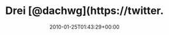 ---
retweeted: false
source: <a href="http://twitter.com" rel="nofollow">Twitter Web Client</a>
entities:
  hashtags: []
  symbols: []
  user_mentions:
  - name: Die Z99
    screen_name: dachwg
    indices:
    - '5'
    - '12'
    id_str: '91882733'
    id: '91882733'
  urls: []
display_text_range:
- '0'
- '130'
favorite_count: '0'
id_str: '8172594840'
truncated: false
retweet_count: '0'
id: '8172594840'
created_at: Mon Jan 25 01:43:29 +0000 2010
favorited: false
full_text: Drei [@dachwg](https://twitter.com/dachwg) Bewohner, drei Polizeibusse,
  ein Märchenbuch und drei warme Kakao. Eine Sonntagnacht ganz nach meinem Geschmack...
  :)
lang: de
tags:
- pesos:twitter
date: '2010-01-25T01:43:29+00:00'
src: https://twitter.com/bascht/status/8172594840
original_url: https://twitter.com/bascht/status/8172594840
type: twitter_tweet
text: Drei [@dachwg](https://twitter.com/dachwg) Bewohner, drei Polizeibusse, ein
  Märchenbuch und drei warme Kakao. Eine Sonntagnacht ganz nach meinem Geschmack...
  :)
title: Drei [@dachwg](https://twitter.

---